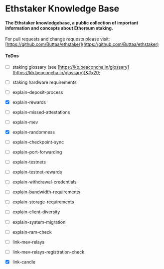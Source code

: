 # Ethstaker Knowledge Base

#### The Ethstaker knowledgebase, a public collection of important information and concepts about Ethereum staking.

For pull requests and change requests please visit: [https://github.com/Buttaa/ethstaker](https://github.com/Buttaa/ethstaker)



#### ToDos

* [ ] staking glossary (see [https://kb.beaconcha.in/glossary](https://kb.beaconcha.in/glossary))&#x20;
* [ ] staking hardware requirements
* [ ] explain-deposit-process
* [x] explain-rewards
* [ ] explain-missed-attestations
* [ ] explain-mev
* [x] explain-randomness
* [ ] explain-checkpoint-sync
* [ ] explain-port-forwarding
* [ ] explain-testnets
* [ ] explain-testnet-rewards
* [ ] explain-withdrawal-credentials
* [ ] explain-bandwidth-requirements
* [ ] explain-storage-requirements
* [ ] explain-client-diversity
* [ ] explain-system-migration
* [ ] explain-ram-check
* [ ] link-mev-relays
* [ ] link-mev-relays-registration-check
* [x] link-candle

